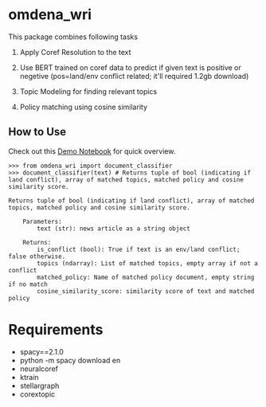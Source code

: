 # omdena_wri
This package combines following tasks 

1) Apply Coref Resolution to the text

2) Use BERT trained on coref data to predict if given text is positive or negetive (pos=land/env conflict related; it'll required 1.2gb download)

3) Topic Modeling for finding relevant topics

4) Policy matching using cosine similarity

## How to Use
Check out this [Demo Notebook](demo_omdena_wri.ipynb) for quick overview.

```
>>> from omdena_wri import document_classifier
>>> document_classifier(text) # Returns tuple of bool (indicating if land conflict), array of matched topics, matched policy and cosine similarity score.
```

```
Returns tuple of bool (indicating if land conflict), array of matched topics, matched policy and cosine similarity score.

	Parameters:
		text (str): news article as a string object

	Returns:
		is_conflict (bool): True if text is an env/land conflict; false otherwise.
		topics (ndarray): List of matched topics, empty array if not a conflict
		matched_policy: Name of matched policy document, empty string if no match
		cosine_similarity_score: similarity score of text and matched policy
```

# Requirements
- spacy==2.1.0
- python -m spacy download en
- neuralcoref
- ktrain
- stellargraph
- corextopic
